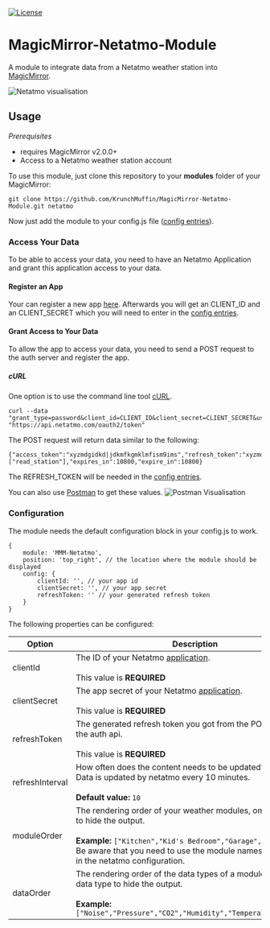 [![License](https://img.shields.io/github/license/mashape/apistatus.svg)](https://choosealicense.com/licenses/mit/)

# MagicMirror-Netatmo-Module

A module to integrate data from a Netatmo weather station into [MagicMirror](https://github.com/MichMich/MagicMirror).

![Netatmo visualisation](https://github.com/KrunchMuffin/MagicMirror-Netatmo-Module/blob/master/.github/preview.png)

## Usage

_Prerequisites_

- requires MagicMirror v2.0.0+
- Access to a Netatmo weather station account

To use this module, just clone this repository to your __modules__ folder of your MagicMirror:

`git clone https://github.com/KrunchMuffin/MagicMirror-Netatmo-Module.git netatmo`

Now just add the module to your config.js file ([config entries](#configuration)).

### Access Your Data

To be able to access your data, you need to have an Netatmo Application and grant this application access to your data.

#### Register an App

Your can register a new app [here](https://dev.netatmo.com/dev/createapp). Afterwards you will get an CLIENT_ID and an CLIENT_SECRET which you will need to enter in the [config entries](#configuration).

#### Grant Access to Your Data

To allow the app to access your data, you need to send a POST request to the auth server and register the app.

##### cURL

One option is to use the command line tool [cURL](https://www.google.com/url?sa=t&rct=j&q=&esrc=s&source=web&cd=2&cad=rja&uact=8&ved=0ahUKEwjqgN789KnaAhUBalAKHR-NDLoQFgg2MAE&url=https%3A%2F%2Fen.wikipedia.org%2Fwiki%2FCURL&usg=AOvVaw27-lfQBHvLQPR2qsddIR6U). 

```
curl --data "grant_type=password&client_id=CLIENT_ID&client_secret=CLIENT_SECRET&username=NETATMO_USERNAME&password=NETATMO_PASSWORD&scope=read_station" "https://api.netatmo.com/oauth2/token"
```

The POST request will return data similar to the following:

```
{"access_token":"xyzmdgidkd|jdkmfkgmklmfism9ims","refresh_token":"xyzmdgidkd|dmdjekrlslkdolsk","scope":["read_station"],"expires_in":10800,"expire_in":10800}
```

The REFRESH_TOKEN will be needed in the [config entries](#configuration).

You can also use [Postman](https://www.getpostman.com/) to get these values.
![Postman Visualisation](https://github.com/CFenner/MagicMirror-Netatmo-Module/blob/master/.github/preview.png)

### Configuration

The module needs the default configuration block in your config.js to work.

```
{
	module: 'MMM-Netatmo',
	position: 'top_right', // the location where the module should be displayed
	config: {
		clientId: '', // your app id
		clientSecret: '', // your app secret
		refreshToken: '' // your generated refresh token
	}
}
```

The following properties can be configured:

|Option|Description|
|---|---|
|clientId|The ID of your Netatmo [application](https://dev.netatmo.com/dev/listapps).<br><br>This value is **REQUIRED**|
|clientSecret|The app secret of your Netatmo [application](https://dev.netatmo.com/dev/listapps).<br><br>This value is **REQUIRED**|
|refreshToken|The generated refresh token you got from the POST request to the auth api.<br><br>This value is **REQUIRED**|
|refreshInterval|How often does the content needs to be updated? (Minutes)<br>Data is updated by netatmo every 10 minutes.<br><br>**Default value:** `10`|
|moduleOrder|The rendering order of your weather modules, ommit a module to hide the output.<br><br>**Example:** `["Kitchen","Kid's Bedroom","Garage","Garden"]` <br>Be aware that you need to use the module names that you set in the netatmo configuration.|
|dataOrder|The rendering order of the data types of a module, ommit a data type to hide the output.<br><br>**Example:** `["Noise","Pressure","CO2","Humidity","Temperature","Rain"]`|

